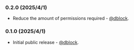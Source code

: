 ### 0.2.0 (2025/4/1)

* Reduce the amount of permissions required - [@dblock](https://github.com/dblock).

### 0.1.0 (2025/4/1)

* Initial public release - [@dblock](https://github.com/dblock).
